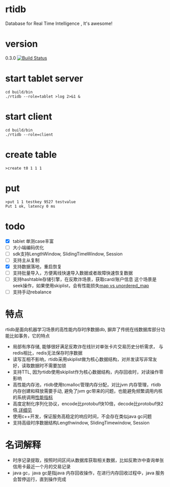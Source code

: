 # rtidb
Database for Real Time Intelligence , It's awesome!

# version

0.3.0
[![Build Status](http://jenkins.4paradigm.com/view/rtidb_pipline/job/rtidb/badge/icon)](http://jenkins.4paradigm.com/view/rtidb_pipline/job/rtidb/)

# start tablet server

```
cd build/bin
./rtidb --role=tablet >log 2>&1 &
```

# start client

```
cd build/bin
./rtidb --role=client
```

# create table

```
>create t0 1 1 1
```

# put 

```
>put 1 1 testkey 9527 testvalue
Put 1 ok, latency 0 ms
```

# todo

* [x] tablet 单测case丰富
* [ ] 大小端编码优化
* [ ] sdk支持LengthWindow, SlidingTimeWindow, Session
* [ ] 支持主从复制
* [x] 支持数据落地，重启恢复
* [ ] 支持批量导入，方便离线快速导入数据或者故障快速恢复数据
* [ ] 支持hashtable存储引擎，在反欺诈场景，获取card/账户信息 这个场景是seek操作，如果使用skiplist，会有性能损失[map vs unordered_map](http://kariddi.blogspot.jp/2012/07/c11-unorderedmap-vs-map.html)
* [ ] 支持手动rebalance

# 特点

rtidb是面向机器学习场景的高性能内存时序数据db, 摒弃了传统在线数据库部分功能比如事务，它的特点
* 局部有序存储, 能够很好满足反欺诈在线针对单张卡片交易历史分析需求， 与redis相比，redis无法保存时序数据
* 读写互相不影响，rtidb采用skiplist做为核心数据结构，对并发读写非常友好，读取数据时不需要加锁
* 支持TTL, 因为rtidb使用skiplist作为核心数据结构，内存回收时，对读操作零影响
* 高性能内存池，rtidb使用tcmalloc管理内存分配，对比jvm 内存管理，rtidb内存创建和释放需要手动, 避免了jvm gc带来的问题，也能避免频繁调用内核的系统调用[性能指标](http://goog-perftools.sourceforge.net/doc/tcmalloc.html)
* 高度定制化序列化协议，encode比protobuf快10倍，decode比protobuf快2倍,[详细见](src/base/codec_bench_test.cc)
* 使用c++开发，保证服务高稳定的响应时间，不会存在类似java gc问题
* 支持高级时序数据结构Lengthwindow, SlidingTimewindow, Session

# 名词解释

* 时序记录提取，按照时间区间从数据库获取相关数据，比如反欺诈中查询单张信用卡最近一个月的交易记录
* java gc，java gc是指java 内存回收操作，在进行内存回收过程中，java 服务会暂停运行，直到操作完成
